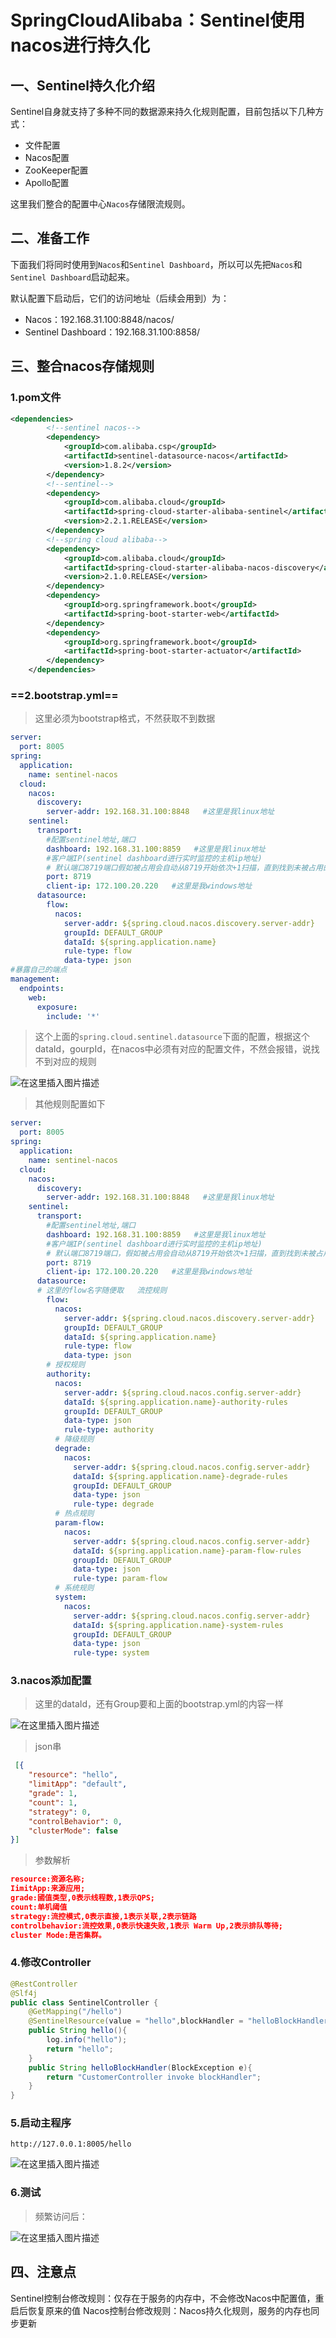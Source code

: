 # SpringCloudAlibaba：Sentinel使用nacos进行持久化

## 一、Sentinel持久化介绍

Sentinel自身就支持了多种不同的数据源来持久化规则配置，目前包括以下几种方式：

- 文件配置
- Nacos配置
- ZooKeeper配置
- Apollo配置

这里我们整合的配置中心`Nacos`存储限流规则。

## 二、准备工作

下面我们将同时使用到`Nacos`和`Sentinel Dashboard`，所以可以先把`Nacos`和`Sentinel Dashboard`启动起来。

默认配置下启动后，它们的访问地址（后续会用到）为：

- Nacos：192.168.31.100:8848/nacos/
- Sentinel Dashboard：192.168.31.100:8858/

## 三、整合nacos存储规则

### 1.pom文件

```xml
<dependencies>
        <!--sentinel nacos-->
        <dependency>
            <groupId>com.alibaba.csp</groupId>
            <artifactId>sentinel-datasource-nacos</artifactId>
            <version>1.8.2</version>
        </dependency>
        <!--sentinel-->
        <dependency>
            <groupId>com.alibaba.cloud</groupId>
            <artifactId>spring-cloud-starter-alibaba-sentinel</artifactId>
            <version>2.2.1.RELEASE</version>
        </dependency>
        <!--spring cloud alibaba-->
        <dependency>
            <groupId>com.alibaba.cloud</groupId>
            <artifactId>spring-cloud-starter-alibaba-nacos-discovery</artifactId>
            <version>2.1.0.RELEASE</version>
        </dependency>
        <dependency>
            <groupId>org.springframework.boot</groupId>
            <artifactId>spring-boot-starter-web</artifactId>
        </dependency>
    	<dependency>
            <groupId>org.springframework.boot</groupId>
            <artifactId>spring-boot-starter-actuator</artifactId>
        </dependency>
    </dependencies>
```

### ==2.bootstrap.yml==

> 这里必须为bootstrap格式，不然获取不到数据

```yml
server:
  port: 8005
spring:
  application:
    name: sentinel-nacos
  cloud:
    nacos:
      discovery:
        server-addr: 192.168.31.100:8848   #这里是我linux地址
    sentinel:
      transport:
        #配置sentinel地址,端口
        dashboard: 192.168.31.100:8859   #这里是我linux地址
        #客户端IP(sentinel dashboard进行实时监控的主机ip地址)
        # 默认端口8719端口假如被占用会自动从8719开始依次+1扫描，直到找到未被占用的端口
        port: 8719
        client-ip: 172.100.20.220   #这里是我windows地址
      datasource:
        flow:
          nacos:
            server-addr: ${spring.cloud.nacos.discovery.server-addr}
            groupId: DEFAULT_GROUP
            dataId: ${spring.application.name}
            rule-type: flow
            data-type: json
#暴露自己的端点
management:
  endpoints:
    web:
      exposure:
        include: '*'
```
> 这个上面的`spring.cloud.sentinel.datasource`下面的配置，根据这个dataId，gourpId，在nacos中必须有对应的配置文件，不然会报错，说找不到对应的规则

![在这里插入图片描述](https://img-blog.csdnimg.cn/f875b97808674ce9a9e67641a4d7a05a.png)
> 其他规则配置如下
```yml
server:
  port: 8005
spring:
  application:
    name: sentinel-nacos
  cloud:
    nacos:
      discovery:
        server-addr: 192.168.31.100:8848   #这里是我linux地址
    sentinel:
      transport:
        #配置sentinel地址,端口
        dashboard: 192.168.31.100:8859   #这里是我linux地址
        #客户端IP(sentinel dashboard进行实时监控的主机ip地址)
        # 默认端口8719端口，假如被占用会自动从8719开始依次+1扫描，直到找到未被占用的端口
        port: 8719
        client-ip: 172.100.20.220   #这里是我windows地址
      datasource:
      # 这里的flow名字随便取   流控规则
        flow:
          nacos:
            server-addr: ${spring.cloud.nacos.discovery.server-addr}
            groupId: DEFAULT_GROUP
            dataId: ${spring.application.name}
            rule-type: flow
            data-type: json
        # 授权规则    
        authority:
          nacos:
            server-addr: ${spring.cloud.nacos.config.server-addr}
            dataId: ${spring.application.name}-authority-rules
            groupId: DEFAULT_GROUP
            data-type: json
            rule-type: authority
          # 降级规则  
          degrade:
            nacos:
              server-addr: ${spring.cloud.nacos.config.server-addr}
              dataId: ${spring.application.name}-degrade-rules
              groupId: DEFAULT_GROUP
              data-type: json
              rule-type: degrade
          # 热点规则    
          param-flow:
            nacos:
              server-addr: ${spring.cloud.nacos.config.server-addr}
              dataId: ${spring.application.name}-param-flow-rules
              groupId: DEFAULT_GROUP
              data-type: json
              rule-type: param-flow
          # 系统规则    
          system:
            nacos:
              server-addr: ${spring.cloud.nacos.config.server-addr}
              dataId: ${spring.application.name}-system-rules
              groupId: DEFAULT_GROUP
              data-type: json
              rule-type: system
```
### 3.nacos添加配置

> 这里的dataId，还有Group要和上面的bootstrap.yml的内容一样

![在这里插入图片描述](https://img-blog.csdnimg.cn/9ff6a59e877e4183811ceb669f0d91f4.png?x-oss-process=image/watermark,type_ZHJvaWRzYW5zZmFsbGJhY2s,shadow_50,text_Q1NETiBA5ouS57ud54as5aSc5ZWK,size_17,color_FFFFFF,t_70,g_se,x_16#pic_center)



> json串

```json
 [{
    "resource": "hello",
    "limitApp": "default",
    "grade": 1,
    "count": 1,
    "strategy": 0,
    "controlBehavior": 0,
    "clusterMode": false
}]
```

> 参数解析

```json
resource:资源名称;
IimitApp:来源应用;
grade:國值类型,0表示线程数,1表示QPS;
count:单机阈值
strategy:流控模式,0表示直接,1表示关联,2表示链路
controlbehavior:流控效果,0表示快速失败,1表示 Warm Up,2表示排队等待;
cluster Mode:是否集群。
```

### 4.修改Controller

```java
@RestController
@Slf4j
public class SentinelController {
    @GetMapping("/hello")
    @SentinelResource(value = "hello",blockHandler = "helloBlockHandler")
    public String hello(){
        log.info("hello");
        return "hello";
    }
    public String helloBlockHandler(BlockException e){
        return "CustomerController invoke blockHandler";
    }
}
```

### 5.启动主程序

```
http://127.0.0.1:8005/hello
```

![在这里插入图片描述](https://img-blog.csdnimg.cn/037f58f836274510882e44cf666fc74d.png?x-oss-process=image/watermark,type_ZHJvaWRzYW5zZmFsbGJhY2s,shadow_50,text_Q1NETiBA5ouS57ud54as5aSc5ZWK,size_20,color_FFFFFF,t_70,g_se,x_16#pic_center)

### 6.测试

> 频繁访问后：

![在这里插入图片描述](https://img-blog.csdnimg.cn/b6d6b5e5a3774b289cd442dcbd4d0004.png#pic_center)


## 四、注意点

Sentinel控制台修改规则：仅存在于服务的内存中，不会修改Nacos中配置值，重启后恢复原来的值 Nacos控制台修改规则：Nacos持久化规则，服务的内存也同步更新